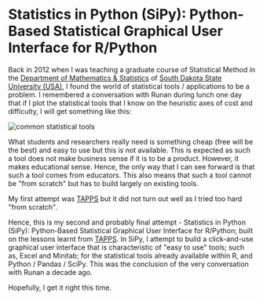 # Statistics in Python (SiPy): Python-Based Statistical Graphical User Interface for R/Python

Back in 2012 when I was teaching a graduate course of Statistical Method in the [Department of Mathematics & Statistics](https://www.sdstate.edu/mathematics-statistics) of [South Dakota State University (USA)](https://www.sdstate.edu/), I found the world of statistical tools / applications to be a problem. I remembered a conversation with Runan during lunch one day that if I plot the statistical tools that I know on the heuristic axes of cost and difficulty, I will get something like this:

![common statistical tools](https://github.com/mauriceling/sipy/blob/main/images/common_statistical_tools.jpg)

What students and researchers really need is something cheap (free will be the best) and easy to use but this is not available. This is expected as such a tool does not make business sense if it is to be a product. However, it makes educational sense. Hence, the only way that I can see forward is that such a tool comes from educators. This also means that such a tool cannot be "from scratch" but has to build largely on existing tools.

My first attempt was [TAPPS](https://github.com/mauriceling/tapps) but it did not turn out well as I tried too hard "from scratch".

Hence, this is my second and probably final attempt - Statistics in Python (SiPy): Python-Based Statistical Graphical User Interface for R/Python; built on the lessons learnt from [TAPPS](https://github.com/mauriceling/tapps). In SiPy, I attempt to build a click-and-use graphical user interface that is characteristic of "easy to use" tools; such as, Excel and Minitab; for the statistical tools already available within R, and Python / Pandas / SciPy. This was the conclusion of the very conversation with Runan a decade ago.

Hopefully, I get it right this time.